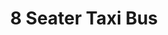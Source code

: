 ---
title: "8 Seater Taxi Bus"
address: "2-4, Ashgrove Rd, Portadown, Craigavon, Co. Armagh BT62 1PA"
tel: "07841 349759"
county: "Armagh"
category: "Taxi Services"
type: "Content"
lat: "54.434234"
lng: "-6.449641"
---